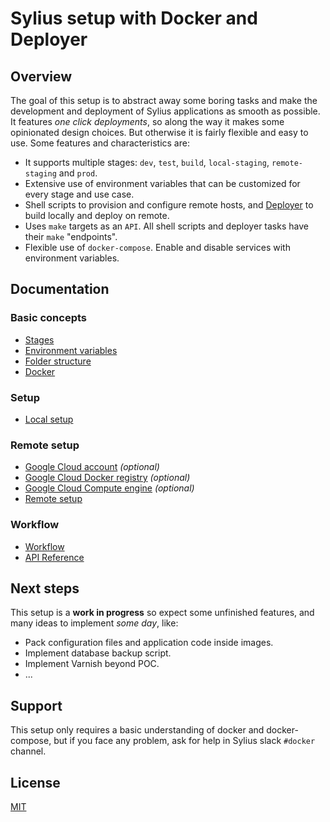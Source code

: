 # Sylius setup with Docker and Deployer

## Overview

The goal of this setup is to abstract away some boring tasks and make the development and deployment of Sylius applications as smooth as possible. It features *one click deployments*, so along the way it makes some opinionated design choices. But otherwise it is fairly flexible and easy to use. Some features and characteristics are:

* It supports multiple stages: `dev`, `test`, `build`, `local-staging`, `remote-staging` and `prod`.
* Extensive use of environment variables that can be customized for every stage and use case.
* Shell scripts to provision and configure remote hosts, and [Deployer](https://github.com/deployphp/deployer) to build locally and deploy on remote.
* Uses `make` targets as an `API`. All shell scripts and deployer tasks have their `make` "endpoints".
* Flexible use of `docker-compose`. Enable and disable services with environment variables.

## Documentation

### Basic concepts

* [Stages](docs/stages.md)
* [Environment variables](docs/env-vars.md)
* [Folder structure](docs/folder-structure.md)
* [Docker](docs/docker.md)

### Setup

* [Local setup](docs/local-setup.md)

### Remote setup

* [Google Cloud account](docs/gcp/README.md) *(optional)*
* [Google Cloud Docker registry](docs/gcp/docker-registry.md) *(optional)*
* [Google Cloud Compute engine](docs/gcp/compute-engine-setup.md) *(optional)*
* [Remote setup](docs/remote-setup.md)

### Workflow

* [Workflow](docs/workflow.md)
* [API Reference](docs/make-api.md)

## Next steps

This setup is a **work in progress** so expect some unfinished features, and many ideas to implement *some day*, like:

* Pack configuration files and application code inside images.
* Implement database backup script.
* Implement Varnish beyond POC.
* ...

## Support

This setup only requires a basic understanding of docker and docker-compose, but if you face any problem, ask for help in Sylius slack `#docker` channel.

## License

[MIT](https://github.com/anthid/SyliusDockerDeployer/blob/master/LICENSE)
